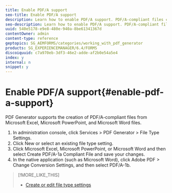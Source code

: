```yaml
---
title: Enable PDF/A support
seo-title: Enable PDF/A support
description: Learn how to enable PDF/A support. PDF/A-compliant files can be created from Microsoft Excel, Microsoft PowerPoint, and Microsoft Word files.
seo-description: Learn how to enable PDF/A support. PDF/A-compliant files can be created from Microsoft Excel, Microsoft PowerPoint, and Microsoft Word files.
uuid: 540e5178-e9e8-480e-940a-8be61341367d
contentOwner: admin
content-type: reference
geptopics: SG_AEMFORMS/categories/working_with_pdf_generator
products: SG_EXPERIENCEMANAGER/6.4/FORMS
discoiquuid: c7a970eb-3df3-46e2-adde-af2b0e54a5e4
index: y
internal: n
snippet: y
---
```


# Enable PDF/A support{#enable-pdf-a-support}

PDF Generator supports the creation of PDF/A-compliant files from Microsoft Excel, Microsoft PowerPoint, and Microsoft Word files.

1. In administration console, click Services &gt; PDF Generator &gt; File Type Settings. 
1. Click New or select an existing file type setting. 
1. Click Microsoft Excel, Microsoft PowerPoint, or Microsoft Word and then select Create PDF/A-1a Compliant File and save your changes. 
1. In the native application (such as Microsoft Word), click Adobe PDF &gt; Change Conversion Settings, and then select PDF/A-1b.

>[!MORE_LIKE_THIS]
>
>* [Create or edit file type settings](/content/help/en/aem-forms/6-1/admin-help/configuring-file-type-settings#create_or_edit_file_type_settings)
